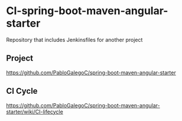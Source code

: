 # CI-spring-boot-maven-angular-starter
Repository that includes Jenkinsfiles for another project

## Project

https://github.com/PabloGalegoC/spring-boot-maven-angular-starter

## CI Cycle

https://github.com/PabloGalegoC/spring-boot-maven-angular-starter/wiki/CI-lifecycle
